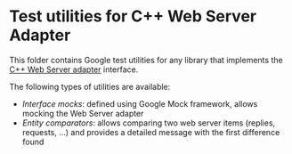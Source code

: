 # Test utilities for C++ Web Server Adapter
This folder contains Google test utilities for any library that implements the [C++ Web Server adapter](https://github.com/systelab/cpp-web-server-adapter) interface.

The following types of utilities are available:
* *Interface mocks*: defined using Google Mock framework, allows mocking the Web Server adapter
* *Entity comparators*: allows comparing two web server items (replies, requests, ...) and provides a detailed message with the first difference found
